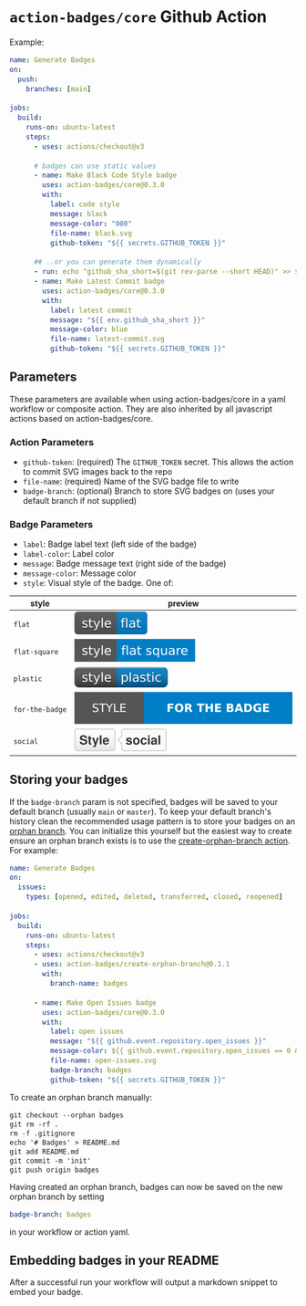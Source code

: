 # `action-badges/core` Github Action

Example:

```yaml
name: Generate Badges
on:
  push:
    branches: [main]

jobs:
  build:
    runs-on: ubuntu-latest
    steps:
      - uses: actions/checkout@v3

      # badges can use static values
      - name: Make Black Code Style badge
        uses: action-badges/core@0.3.0
        with:
          label: code style
          message: black
          message-color: "000"
          file-name: black.svg
          github-token: "${{ secrets.GITHUB_TOKEN }}"

      ## ..or you can generate them dynamically
      - run: echo "github_sha_short=$(git rev-parse --short HEAD)" >> $GITHUB_ENV
      - name: Make Latest Commit badge
        uses: action-badges/core@0.3.0
        with:
          label: latest commit
          message: "${{ env.github_sha_short }}"
          message-color: blue
          file-name: latest-commit.svg
          github-token: "${{ secrets.GITHUB_TOKEN }}"
```

## Parameters

These parameters are available when using action-badges/core in a yaml workflow or composite action. They are also inherited by all javascript actions based on action-badges/core.

### Action Parameters

- `github-token`: (required) The `GITHUB_TOKEN` secret. This allows the action to commit SVG images back to the repo
- `file-name`: (required) Name of the SVG badge file to write
- `badge-branch`: (optional) Branch to store SVG badges on (uses your default branch if not supplied)

### Badge Parameters

- `label`: Badge label text (left side of the badge)
- `label-color`: Label color
- `message`: Badge message text (right side of the badge)
- `message-color`: Message color
- `style`: Visual style of the badge. One of:

| style           | preview                                                                                                |
| --------------- | ------------------------------------------------------------------------------------------------------ |
| `flat`          | ![flat](https://raw.githubusercontent.com/action-badges/core/main/docs/img/flat.svg)                   |
| `flat-square`   | ![flat-square](https://raw.githubusercontent.com/action-badges/core/main/docs/img/flat-square.svg)     |
| `plastic`       | ![plastic](https://raw.githubusercontent.com/action-badges/core/main/docs/img/plastic.svg)             |
| `for-the-badge` | ![for-the-badge](https://raw.githubusercontent.com/action-badges/core/main/docs/img/for-the-badge.svg) |
| `social`        | ![social](https://raw.githubusercontent.com/action-badges/core/main/docs/img/social.svg)               |

## Storing your badges

If the `badge-branch` param is not specified, badges will be saved to your default branch (usually `main` or `master`). To keep your default branch's history clean the recommended usage pattern is to store your badges on an [orphan branch](https://git-scm.com/docs/git-checkout#Documentation/git-checkout.txt---orphanltnewbranchgt). You can initialize this yourself but the easiest way to create ensure an orphan branch exists is to use the [create-orphan-branch action](https://github.com/action-badges/create-orphan-branch). For example:


```yaml
name: Generate Badges
on:
  issues:
    types: [opened, edited, deleted, transferred, closed, reopened]

jobs:
  build:
    runs-on: ubuntu-latest
    steps:
      - uses: actions/checkout@v3
      - uses: action-badges/create-orphan-branch@0.1.1
        with:
          branch-name: badges

      - name: Make Open Issues badge
        uses: action-badges/core@0.3.0
        with:
          label: open issues
          message: "${{ github.event.repository.open_issues }}"
          message-color: ${{ github.event.repository.open_issues == 0 && 'yellow' || 'brightgreen' }}
          file-name: open-issues.svg
          badge-branch: badges
          github-token: "${{ secrets.GITHUB_TOKEN }}"
```


To create an orphan branch manually:

```
git checkout --orphan badges
git rm -rf .
rm -f .gitignore
echo '# Badges' > README.md
git add README.md
git commit -m 'init'
git push origin badges
```

Having created an orphan branch, badges can now be saved on the new orphan branch by setting

```yml
badge-branch: badges
```

in your workflow or action yaml.

## Embedding badges in your README

After a successful run your workflow will output a markdown snippet to embed your badge.
